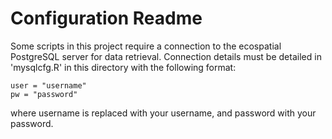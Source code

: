 # Configuration Readme

Some scripts in this project require a connection to the ecospatial PostgreSQL server for data retrieval. Connection details must be detailed in 'mysqlcfg.R' in this directory with the following format:

```
user = "username"
pw = "password"
```

where username is replaced with your username, and password with your password.